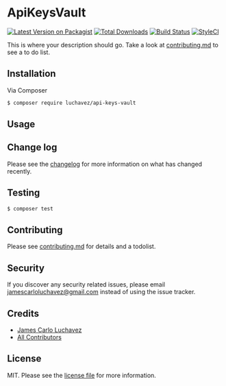 # ApiKeysVault

[![Latest Version on Packagist][ico-version]][link-packagist]
[![Total Downloads][ico-downloads]][link-downloads]
[![Build Status][ico-travis]][link-travis]
[![StyleCI][ico-styleci]][link-styleci]

This is where your description should go. Take a look at [contributing.md](contributing.md) to see a to do list.

## Installation

Via Composer

``` bash
$ composer require luchavez/api-keys-vault
```

## Usage

## Change log

Please see the [changelog](changelog.md) for more information on what has changed recently.

## Testing

``` bash
$ composer test
```

## Contributing

Please see [contributing.md](contributing.md) for details and a todolist.

## Security

If you discover any security related issues, please email jamescarloluchavez@gmail.com instead of using the issue tracker.

## Credits

- [James Carlo Luchavez][link-author]
- [All Contributors][link-contributors]

## License

MIT. Please see the [license file](license.md) for more information.

[ico-version]: https://img.shields.io/packagist/v/luchavez/api-keys-vault.svg?style=flat-square
[ico-downloads]: https://img.shields.io/packagist/dt/luchavez/api-keys-vault.svg?style=flat-square
[ico-travis]: https://img.shields.io/travis/luchavez/api-keys-vault/master.svg?style=flat-square
[ico-styleci]: https://styleci.io/repos/12345678/shield

[link-packagist]: https://packagist.org/packages/luchavez/api-keys-vault
[link-downloads]: https://packagist.org/packages/luchavez/api-keys-vault
[link-travis]: https://travis-ci.org/luchavez/api-keys-vault
[link-styleci]: https://styleci.io/repos/12345678
[link-author]: https://github.com/luchmewep
[link-contributors]: ../../contributors
